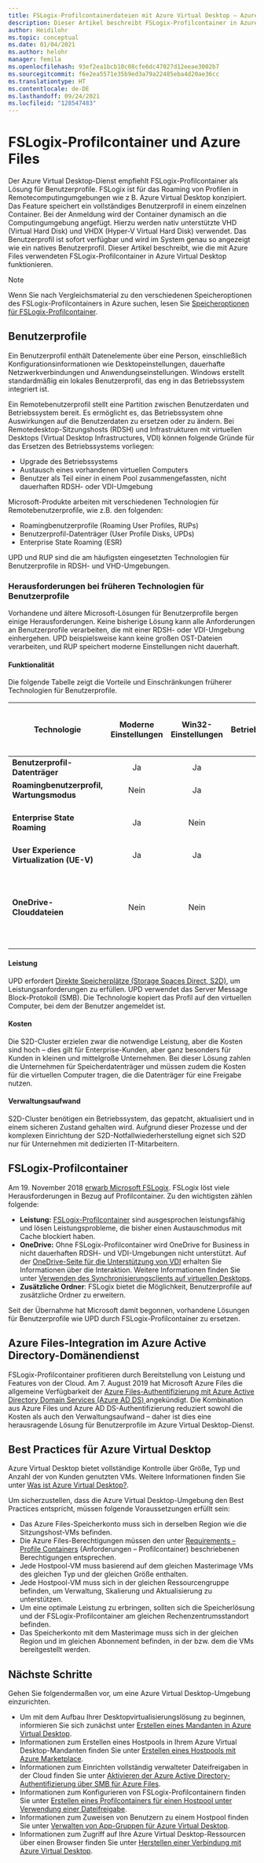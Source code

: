 ```yaml
---
title: FSLogix-Profilcontainerdateien mit Azure Virtual Desktop – Azure
description: Dieser Artikel beschreibt FSLogix-Profilcontainer in Azure Virtual Desktop und Azure Files.
author: Heidilohr
ms.topic: conceptual
ms.date: 01/04/2021
ms.author: helohr
manager: femila
ms.openlocfilehash: 93ef2ea1bcb10c08cfe6dc47027d12eeae3002b7
ms.sourcegitcommit: f6e2ea5571e35b9ed3a79a22485eba4d20ae36cc
ms.translationtype: HT
ms.contentlocale: de-DE
ms.lasthandoff: 09/24/2021
ms.locfileid: "128547483"
---
```

# <a name="fslogix-profile-containers-and-azure-files"></a>FSLogix-Profilcontainer und Azure Files

Der Azure Virtual Desktop-Dienst empfiehlt FSLogix-Profilcontainer als Lösung für Benutzerprofile. FSLogix ist für das Roaming von Profilen in Remotecomputingumgebungen wie z B. Azure Virtual Desktop konzipiert. Das Feature speichert ein vollständiges Benutzerprofil in einem einzelnen Container. Bei der Anmeldung wird der Container dynamisch an die Computingumgebung angefügt. Hierzu werden nativ unterstützte VHD (Virtual Hard Disk) und VHDX (Hyper-V Virtual Hard Disk) verwendet. Das Benutzerprofil ist sofort verfügbar und wird im System genau so angezeigt wie ein natives Benutzerprofil. Dieser Artikel beschreibt, wie die mit Azure Files verwendeten FSLogix-Profilcontainer in Azure Virtual Desktop funktionieren.

> [!NOTE]
> Wenn Sie nach Vergleichsmaterial zu den verschiedenen Speicheroptionen des FSLogix-Profilcontainers in Azure suchen, lesen Sie [Speicheroptionen für FSLogix-Profilcontainer](store-fslogix-profile.md).

## <a name="user-profiles"></a>Benutzerprofile

Ein Benutzerprofil enthält Datenelemente über eine Person, einschließlich Konfigurationsinformationen wie Desktopeinstellungen, dauerhafte Netzwerkverbindungen und Anwendungseinstellungen. Windows erstellt standardmäßig ein lokales Benutzerprofil, das eng in das Betriebssystem integriert ist.

Ein Remotebenutzerprofil stellt eine Partition zwischen Benutzerdaten und Betriebssystem bereit. Es ermöglicht es, das Betriebssystem ohne Auswirkungen auf die Benutzerdaten zu ersetzen oder zu ändern. Bei Remotedesktop-Sitzungshosts (RDSH) und Infrastrukturen mit virtuellen Desktops (Virtual Desktop Infrastructures, VDI) können folgende Gründe für das Ersetzen des Betriebssystems vorliegen:

- Upgrade des Betriebssystems
- Austausch eines vorhandenen virtuellen Computers
- Benutzer als Teil einer in einem Pool zusammengefassten, nicht dauerhaften RDSH- oder VDI-Umgebung

Microsoft-Produkte arbeiten mit verschiedenen Technologien für Remotebenutzerprofile, wie z.B. den folgenden:
- Roamingbenutzerprofile (Roaming User Profiles, RUPs)
- Benutzerprofil-Datenträger (User Profile Disks, UPDs)
- Enterprise State Roaming (ESR)

UPD und RUP sind die am häufigsten eingesetzten Technologien für Benutzerprofile in RDSH- und VHD-Umgebungen.

### <a name="challenges-with-previous-user-profile-technologies"></a>Herausforderungen bei früheren Technologien für Benutzerprofile

Vorhandene und ältere Microsoft-Lösungen für Benutzerprofile bergen einige Herausforderungen. Keine bisherige Lösung kann alle Anforderungen an Benutzerprofile verarbeiten, die mit einer RDSH- oder VDI-Umgebung einhergehen. UPD beispielsweise kann keine großen OST-Dateien verarbeiten, und RUP speichert moderne Einstellungen nicht dauerhaft.

#### <a name="functionality"></a>Funktionalität

Die folgende Tabelle zeigt die Vorteile und Einschränkungen früherer Technologien für Benutzerprofile.

| Technologie | Moderne Einstellungen | Win32-Einstellungen | Betriebssystemeinstellungen | Benutzerdaten | In Server-SKU unterstützt | Back-End-Speicher in Azure | Back-End-Speicher in lokaler Umgebung | Versionsunterstützung | Zeitpunkt nachfolgender Anmeldungen |Notizen|
| ---------- | :-------------: | :------------: | :---------: | --------: | :---------------------: | :-----------------------: | :--------------------------: | :-------------: | :---------------------: |-----|
| **Benutzerprofil-Datenträger** | Ja | Ja | Ja | Ja | Ja | Nein | Ja | Win 7+ | Ja | |
| **Roamingbenutzerprofil, Wartungsmodus** | Nein | Ja | Ja | Ja | Ja| Nein | Ja | Win 7+ | Nein | |
| **Enterprise State Roaming** | Ja | Nein | Ja | Nein | Siehe Hinweise | Ja | Nein | Windows 10 | Nein | Funktioniert in Server-SKU, aber keine unterstützende Benutzeroberfläche. |
| **User Experience Virtualization (UE-V)** | Ja | Ja | Ja | Nein | Ja | Nein | Ja | Win 7+ | Nein |  |
| **OneDrive-Clouddateien** | Nein | Nein | Nein | Ja | Siehe Hinweise | Siehe Hinweise  | Siehe Hinweise | Win 10 RS3 | Nein | In Server-SKU nicht getestet. Back-End-Speicher in Azure hängt vom Synchronisierungsclient ab. Lokaler Back-End-Speicher benötigt einen Synchronisierungsclient. |

#### <a name="performance"></a>Leistung

UPD erfordert [Direkte Speicherplätze (Storage Spaces Direct, S2D)](/windows-server/remote/remote-desktop-services/rds-storage-spaces-direct-deployment/), um Leistungsanforderungen zu erfüllen. UPD verwendet das Server Message Block-Protokoll (SMB). Die Technologie kopiert das Profil auf den virtuellen Computer, bei dem der Benutzer angemeldet ist.

#### <a name="cost"></a>Kosten

Die S2D-Cluster erzielen zwar die notwendige Leistung, aber die Kosten sind hoch – dies gilt für Enterprise-Kunden, aber ganz besonders für Kunden in kleinen und mittelgroße Unternehmen. Bei dieser Lösung zahlen die Unternehmen für Speicherdatenträger und müssen zudem die Kosten für die virtuellen Computer tragen, die die Datenträger für eine Freigabe nutzen.

#### <a name="administrative-overhead"></a>Verwaltungsaufwand

S2D-Cluster benötigen ein Betriebssystem, das gepatcht, aktualisiert und in einem sicheren Zustand gehalten wird. Aufgrund dieser Prozesse und der komplexen Einrichtung der S2D-Notfallwiederherstellung eignet sich S2D nur für Unternehmen mit dedizierten IT-Mitarbeitern.

## <a name="fslogix-profile-containers"></a>FSLogix-Profilcontainer

Am 19. November 2018 [erwarb Microsoft FSLogix](https://blogs.microsoft.com/blog/2018/11/19/microsoft-acquires-fslogix-to-enhance-the-office-365-virtualization-experience/). FSLogix löst viele Herausforderungen in Bezug auf Profilcontainer. Zu den wichtigsten zählen folgende:

- **Leistung:** [FSLogix-Profilcontainer](/fslogix/configure-profile-container-tutorial/) sind ausgesprochen leistungsfähig und lösen Leistungsprobleme, die bisher einen Austauschmodus mit Cache blockiert haben.
- **OneDrive:** Ohne FSLogix-Profilcontainer wird OneDrive for Business in nicht dauerhaften RDSH- und VDI-Umgebungen nicht unterstützt. Auf der [OneDrive-Seite für die Unterstützung von VDI](/onedrive/sync-vdi-support) erhalten Sie Informationen über die Interaktion. Weitere Informationen finden Sie unter [Verwenden des Synchronisierungsclients auf virtuellen Desktops](/deployoffice/rds-onedrive-business-vdi/).
- **Zusätzliche Ordner**: FSLogix bietet die Möglichkeit, Benutzerprofile auf zusätzliche Ordner zu erweitern.

Seit der Übernahme hat Microsoft damit begonnen, vorhandene Lösungen für Benutzerprofile wie UPD durch FSLogix-Profilcontainer zu ersetzen.

## <a name="azure-files-integration-with-azure-active-directory-domain-service"></a>Azure Files-Integration im Azure Active Directory-Domänendienst

FSLogix-Profilcontainer profitieren durch Bereitstellung von Leistung und Features von der Cloud. Am 7. August 2019 hat Microsoft Azure Files die allgemeine Verfügbarkeit der [Azure Files-Authentifizierung mit Azure Active Directory Domain Services (Azure AD DS) ](../storage/files/storage-files-active-directory-overview.md) angekündigt. Die Kombination aus Azure Files und Azure AD DS-Authentifizierung reduziert sowohl die Kosten als auch den Verwaltungsaufwand – daher ist dies eine herausragende Lösung für Benutzerprofile im Azure Virtual Desktop-Dienst.

## <a name="best-practices-for-azure-virtual-desktop"></a>Best Practices für Azure Virtual Desktop

Azure Virtual Desktop bietet vollständige Kontrolle über Größe, Typ und Anzahl der von Kunden genutzten VMs. Weitere Informationen finden Sie unter [Was ist Azure Virtual Desktop?](overview.md).

Um sicherzustellen, dass die Azure Virtual Desktop-Umgebung den Best Practices entspricht, müssen folgende Voraussetzungen erfüllt sein:

- Das Azure Files-Speicherkonto muss sich in derselben Region wie die Sitzungshost-VMs befinden.
- Die Azure Files-Berechtigungen müssen den unter [Requirements – Profile Containers](/fslogix/fslogix-storage-config-ht) (Anforderungen – Profilcontainer) beschriebenen Berechtigungen entsprechen.
- Jede Hostpool-VM muss basierend auf dem gleichen Masterimage VMs des gleichen Typ und der gleichen Größe enthalten.
- Jede Hostpool-VM muss sich in der gleichen Ressourcengruppe befinden, um Verwaltung, Skalierung und Aktualisierung zu unterstützen.
- Um eine optimale Leistung zu erbringen, sollten sich die Speicherlösung und der FSLogix-Profilcontainer am gleichen Rechenzentrumsstandort befinden.
- Das Speicherkonto mit dem Masterimage muss sich in der gleichen Region und im gleichen Abonnement befinden, in der bzw. dem die VMs bereitgestellt werden.

## <a name="next-steps"></a>Nächste Schritte

Gehen Sie folgendermaßen vor, um eine Azure Virtual Desktop-Umgebung einzurichten.

- Um mit dem Aufbau Ihrer Desktopvirtualisierungslösung zu beginnen, informieren Sie sich zunächst unter [Erstellen eines Mandanten in Azure Virtual Desktop](./virtual-desktop-fall-2019/tenant-setup-azure-active-directory.md).
- Informationen zum Erstellen eines Hostpools in Ihrem Azure Virtual Desktop-Mandanten finden Sie unter [Erstellen eines Hostpools mit Azure Marketplace](create-host-pools-azure-marketplace.md).
- Informationen zum Einrichten vollständig verwalteter Dateifreigaben in der Cloud finden Sie unter [Aktivieren der Azure Active Directory-Authentifizierung über SMB für Azure Files](/azure/storage/files/storage-files-active-directory-enable/).
- Informationen zum Konfigurieren von FSLogix-Profilcontainern finden Sie unter [Erstellen eines Profilcontainers für einen Hostpool unter Verwendung einer Dateifreigabe](create-host-pools-user-profile.md).
- Informationen zum Zuweisen von Benutzern zu einem Hostpool finden Sie unter [Verwalten von App-Gruppen für Azure Virtual Desktop](manage-app-groups.md).
- Informationen zum Zugriff auf Ihre Azure Virtual Desktop-Ressourcen über einen Browser finden Sie unter [Herstellen einer Verbindung mit Azure Virtual Desktop](./user-documentation/connect-web.md).
